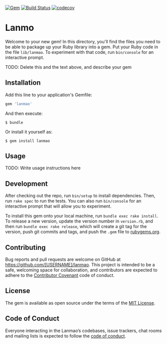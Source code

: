 [![Gem](https://img.shields.io/gem/v/lanmao.svg?style=flat)](https://rubygems.org/gems/lanmao)
[![Build Status](https://travis-ci.org/omniaccountcorp/lanmao.svg?branch=master)](https://travis-ci.org/omniaccountcorp/lanmao)
[![codecov](https://codecov.io/gh/omniaccountcorp/lanmao/branch/master/graph/badge.svg)](https://codecov.io/gh/omniaccountcorp/lanmao)

# Lanmo

Welcome to your new gem! In this directory, you'll find the files you need to be able to package up your Ruby library into a gem. Put your Ruby code in the file `lib/lanmao`. To experiment with that code, run `bin/console` for an interactive prompt.

TODO: Delete this and the text above, and describe your gem

## Installation

Add this line to your application's Gemfile:

```ruby
gem 'lanmao'
```

And then execute:

    $ bundle

Or install it yourself as:

    $ gem install lanmao

## Usage

TODO: Write usage instructions here

## Development

After checking out the repo, run `bin/setup` to install dependencies. Then, run `rake spec` to run the tests. You can also run `bin/console` for an interactive prompt that will allow you to experiment.

To install this gem onto your local machine, run `bundle exec rake install`. To release a new version, update the version number in `version.rb`, and then run `bundle exec rake release`, which will create a git tag for the version, push git commits and tags, and push the `.gem` file to [rubygems.org](https://rubygems.org).

## Contributing

Bug reports and pull requests are welcome on GitHub at https://github.com/[USERNAME]/lanmao. This project is intended to be a safe, welcoming space for collaboration, and contributors are expected to adhere to the [Contributor Covenant](http://contributor-covenant.org) code of conduct.

## License

The gem is available as open source under the terms of the [MIT License](https://opensource.org/licenses/MIT).

## Code of Conduct

Everyone interacting in the Lanmao’s codebases, issue trackers, chat rooms and mailing lists is expected to follow the [code of conduct](https://github.com/[USERNAME]/lanmao/blob/master/CODE_OF_CONDUCT.md).
